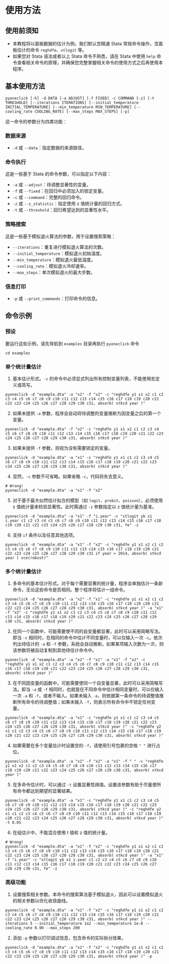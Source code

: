 
# 使用方法

## 使用前须知

- 本教程将以面板数据的估计为例。我们默认您精通 Stata 常规命令操作，含面板估计的命令 `reghdfe`、`xtlogit` 等。
- 如果您对 Stata 语法或者以上 Stata 命令不熟悉，请在 Stata 中使用 `help` 命令查看相关命令的原理，并确保您完整掌握相关命令的使用方式之后再使用本程序。

## 基本使用方法

```shell
pyoneclick [-h] -d DATA [-a ADJUST] [-f FIXED] -c COMMAND [-z] [-t THRESHOLD] [--iterations ITERATIONS] [--initial_temperature INITIAL_TEMPERATURE] [--min_temperature MIN_TEMPERATURE] [--cooling_rate COOLING_RATE] [--max_steps MAX_STEPS] [-p]
```

这一命令的参数分为四类功能：

### 数据来源
- `-d` 或  `--data`：指定数据的来源路径。

### 命令执行
这是一些基于 Stata 的命令参数，可以指定以下内容：
- `-a` 或 `--adjust`：待调整显著性的变量。
- `-f` 或 `--fixed`：在回归中必须加入的锁定变量。
- `-c` 或 `--command`：完整的回归命令。
- `-z` 或 `--z_statistic`：指定使用 z 值统计量的回归方式。
- `-t` 或 `--threshold`：回归希望达到的显著性水平。

### 策略搜索
这是一些基于模拟退火算法的参数，用于设置搜索策略：
- `--iterations`：重复进行模拟退火算法的次数。
- `--initial_temperature`：模拟退火初始温度。
- `--min_temperature`：模拟退火最低温度。
- `--cooling_rate`：模拟退火冷却速率。
- `--max_steps`：单次模拟退火的最大步数。

### 信息打印
- `-p` 或 `--print_commands`：打印命令的信息。

## 命令示例

### 预设

要运行这些示例，请先导航到 `examples` 目录再执行 `pyoneclick` 命令

```shell
cd examples
```

### 单个统计量估计

1. 基本估计形式。`-c` 的命令中必须显式列出所有控制变量列表，不能使用宏定义或简写。

```shell
pyoneclick -d "example.dta" -a "x1" -f "x2" -c "reghdfe y1 x1 x2 c1 c2 c3 c4 c5 c6 c7 c8 c9 c10 c11 c12 c13 c14 c15 c16 c17 c18 c19 c20 c21 c22 c23 c24 c25 c26 c27 c28 c29 c30 c31, absorb( stkcd year )"
```

2. 如果未提供 `-a` 参数，程序会自动将待调整的变量推断为因变量之后的第一个变量。

```shell
pyoneclick -d "example.dta" -f "x2" -c "reghdfe y1 x1 x2 c1 c2 c3 c4 c5 c6 c7 c8 c9 c10 c11 c12 c13 c14 c15 c16 c17 c18 c19 c20 c21 c22 c23 c24 c25 c26 c27 c28 c29 c30 c31, absorb( stkcd year )"
```

3. 如果未提供 `-f` 参数，则视为没有需要锁定的变量。

```shell
pyoneclick -d "example.dta" -a "x1" -c "reghdfe y1 x1 c1 c2 c3 c4 c5 c6 c7 c8 c9 c10 c11 c12 c13 c14 c15 c16 c17 c18 c19 c20 c21 c22 c23 c24 c25 c26 c27 c28 c29 c30 c31, absorb( stkcd year )"
```

4. 显然，`-c` 参数不可省略。如果省略 `-c`，代码将失去意义。

```shell
# Wrong!
pyoneclick -d "example.dta" -a "x1" -f "x2"
```

5. 对于基于最大似然估计拟合的模型（如 `logit`、`probit`、`poisson`），必须使用 z 值统计量来检验显著性。此时需通过 `-z` 参数指定以 z 值统计量为基准。

```shell
pyoneclick -d "example.dta" -a "x1" -f "i.year" -c "xtlogit yb x1 i.year c1 c2 c3 c4 c5 c6 c7 c8 c9 c10 c11 c12 c13 c14 c15 c16 c17 c18 c19 c20 c21 c22 c23 c24 c25 c26 c27 c28 c29 c30 c31, fe" -z
```

6. 支持 `if` 条件以及任意其他选项。

```shell
pyoneclick -d "example.dta" -a "x1" -f "x2" -c "reghdfe y1 x1 x2 c1 c2 c3 c4 c5 c6 c7 c8 c9 c10 c11 c12 c13 c14 c15 c16 c17 c18 c19 c20 c21 c22 c23 c24 c25 c26 c27 c28 c29 c30 c31 if year > 2014, absorb( stkcd year ) vce(robust)"
```


### 多个统计量估计

1. 多命令的基本估计形式。对于每个需要显著的统计量，程序会单独估计一条新命令，无论这些命令是否相同。整个程序将估计一组命令。

```shell
pyoneclick -d "example.dta" -a "x2" -f "x1" -c "reghdfe y1 x1 x2 c1 c2 c3 c4 c5 c6 c7 c8 c9 c10 c11 c12 c13 c14 c15 c16 c17 c18 c19 c20 c21 c22 c23 c24 c25 c26 c27 c28 c29 c30 c31, absorb( stkcd year )" -a "x1" -f "x2" -c "reghdfe y1 x1 x2 c1 c2 c3 c4 c5 c6 c7 c8 c9 c10 c11 c12 c13 c14 c15 c16 c17 c18 c19 c20 c21 c22 c23 c24 c25 c26 c27 c28 c29 c30 c31, absorb( stkcd year )"
```

2. 在同一个函数中，可能需要使不同的自变量都显著，此时可以采用简略写法。即当 `-c` 相同时，在相同的命令中估计不同变量时，可以仅输入一次 `-c`。依次列出待估计的 `-a` 和 `-f` 参数，系统会自动推断。如果某项输入次数为一次，则该参数将被自动复制到其他待估计命令中。

```shell
pyoneclick -d "example.dta" -a "x2" -f "x1" -a "x1" -f "x2" -c "reghdfe y1 x1 x2 c1 c2 c3 c4 c5 c6 c7 c8 c9 c10 c11 c12 c13 c14 c15 c16 c17 c18 c19 c20 c21 c22 c23 c24 c25 c26 c27 c28 c29 c30 c31, absorb( stkcd year )"
```

3. 在不同因变量的函数中，可能需要使同一个自变量显著，此时可以采用简略写法。即当 `-a` 或 `-f` 相同时，也就是在不同命令中估计相同变量时，可以仅输入一次 `-a` 和 `-f`，或者不输入。如果未输入 `-a`，则依据第一条命令的待调整值推断所有命令的待调整值；如果未输入 `-f`，则表示所有命令中不锁定任何变量。

```shell
pyoneclick -d "example.dta" -a "x1" -c "reghdfe y1 x1 c1 c2 c3 c4 c5 c6 c7 c8 c9 c10 c11 c12 c13 c14 c15 c16 c17 c18 c19 c20 c21 c22 c23 c24 c25 c26 c27 c28 c29 c30 c31, absorb( stkcd year )" -c "reghdfe y2 x1 c1 c2 c3 c4 c5 c6 c7 c8 c9 c10 c11 c12 c13 c14 c15 c16 c17 c18 c19 c20 c21 c22 c23 c24 c25 c26 c27 c28 c29 c30 c31, absorb( stkcd year )"
```

4. 如果需要在多个变量估计时设置空的 `-f`，请使用引号包裹的空格 `" "` 进行占位。

```shell
pyoneclick -d "example.dta" -a "x1" -f "x2" -a "x1" -f " " -c "reghdfe y1 x1 x2 c1 c2 c3 c4 c5 c6 c7 c8 c9 c10 c11 c12 c13 c14 c15 c16 c17 c18 c19 c20 c21 c22 c23 c24 c25 c26 c27 c28 c29 c30 c31, absorb( stkcd year )"
```

5. 在多命令估计时，可以通过 `-t` 设置显著性阈值。设置该参数有助于尽量使所有命令都达到期望的显著结果。

```shell
pyoneclick -d "example.dta" -a "x1" -c "reghdfe y1 x1 c1 c2 c3 c4 c5 c6 c7 c8 c9 c10 c11 c12 c13 c14 c15 c16 c17 c18 c19 c20 c21 c22 c23 c24 c25 c26 c27 c28 c29 c30 c31, absorb( stkcd year )" -c "reghdfe y2 x1 c1 c2 c3 c4 c5 c6 c7 c8 c9 c10 c11 c12 c13 c14 c15 c16 c17 c18 c19 c20 c21 c22 c23 c24 c25 c26 c27 c28 c29 c30 c31, absorb( stkcd year )" -t 0.05
```

6. 在组估计中，不能混合使用 t 值和 z 值的统计量。

```shell
# Wrong!
pyoneclick -d "example.dta" -a "x1" -f "x2" -c "reghdfe y1 x1 x2 c1 c2 c3 c4 c5 c6 c7 c8 c9 c10 c11 c12 c13 c14 c15 c16 c17 c18 c19 c20 c21 c22 c23 c24 c25 c26 c27 c28 c29 c30 c31, absorb( stkcd year )" -a "x1" -f "i.year" -c "xtlogit yb x1 i.year c1 c2 c3 c4 c5 c6 c7 c8 c9 c10 c11 c12 c13 c14 c15 c16 c17 c18 c19 c20 c21 c22 c23 c24 c25 c26 c27 c28 c29 c30 c31, fe" -z 
```


### 高级功能

1. 设置搜索相关参数。本命令的搜索算法基于模拟退火，因此可以设置模拟退火的相关参数以优化收敛曲线。

```shell
pyoneclick -d "example.dta" -a "x1" -f "x2" -c "reghdfe y1 x1 x2 c1 c2 c3 c4 c5 c6 c7 c8 c9 c10 c11 c12 c13 c14 c15 c16 c17 c18 c19 c20 c21 c22 c23 c24 c25 c26 c27 c28 c29 c30 c31, absorb( stkcd year )" --iterations 5 --initial_temperature 1e2 --min_temperature 1e-8 --cooling_rate 0.90 --max_steps 200
```

2. 添加 `-p` 参数以打印调试信息，包含命令的实际拆分效果。

```shell
pyoneclick -d "example.dta" -a "x1" -f "x2" -c "reghdfe y1 x1 x2 c1 c2 c3 c4 c5 c6 c7 c8 c9 c10 c11 c12 c13 c14 c15 c16 c17 c18 c19 c20 c21 c22 c23 c24 c25 c26 c27 c28 c29 c30 c31, absorb( stkcd year )" -p
```
